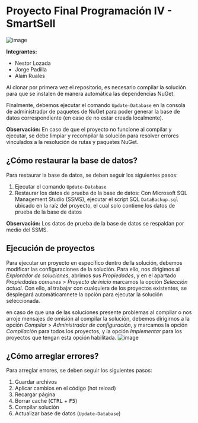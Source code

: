 # Proyecto Final Programación IV - SmartSell

![image](https://user-images.githubusercontent.com/58148764/140632035-c247d70a-5a3a-456a-8a46-a17b6d91b466.png)

**Integrantes:**
- Nestor Lozada
- Jorge Padilla
- Alain Ruales

Al clonar por primera vez el repositorio, es necesario compilar la solución para que se instalen de manera automática las dependencias NuGet.
  
Finalmente, debemos ejecutar el comando `Update-Database` en la consola de administrador de paquetes de NuGet para poder generar la base de datos correspondiente (en caso de no estar creada localmente).

**Observación:** En caso de que el proyecto no funcione al compilar y ejecutar, se debe limpiar y recompilar la solución para resolver errores vinculados a la resolución de rutas y paquetes NuGet.

## ¿Cómo restaurar la base de datos?

Para restaurar la base de datos, se deben seguir los siguientes pasos:

1. Ejecutar el comando `Update-Database`
2. Restaurar los datos de prueba de la base de datos: Con Microsoft SQL Management Studio (SSMS), ejecutar el script SQL `DataBackup.sql` ubicado en la raíz del proyecto, el cual solo contiene los datos de prueba de la base de datos

**Observación:** Los datos de prueba de la base de datos se respaldan por medio del SSMS.

## Ejecución de proyectos

Para ejecutar un proyecto en específico dentro de la solución, debemos modificar las configuraciones de la solución. Para ello, nos dirigimos al *Explorador de soluciones*, abrimos sus *Propiedades*, y en el apartado *Propiedades comunes* > *Proyecto de inicio* marcamos la opción *Selección actual*. Con ello, al trabajar con cualquiera de los proyectos existentes, se desplegará automáticamnete la opción para ejecutar la solución seleccionada.

en caso de que una de las soluciones presente problemas al compliar o nos arroje mensajes de omisión al compilar la solución, debemos dirigirnos a la opción *Compilar* > *Administrador de configuración*, y marcamos la opción *Compilación* para todos los proyectos, y la opción *Implementar* para los proyectos que tengan esta opción habilitada.
![image](https://user-images.githubusercontent.com/58148764/142246833-9b991726-3535-4d7a-b989-7b689cdbf60b.png)

## ¿Cómo arreglar errores?

Para arreglar errores, se deben seguir los siguientes pasos:

1. Guardar archivos
2. Aplicar cambios en el código (hot reload)
3. Recargar página
4. Borrar cache (<kbd>CTRL</kbd> + <kbd>F5</kbd>)
5. Compilar solución
6. Actualizar base de datos (`Update-Database`)
